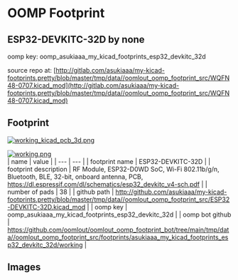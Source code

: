 # OOMP Footprint  
## ESP32-DEVKITC-32D  by none  
  
oomp key: oomp_asukiaaa_my_kicad_footprints_esp32_devkitc_32d  
  
source repo at: [http://gitlab.com/asukiaaa/my-kicad-footprints.pretty/blob/master/tmp/data//oomlout_oomp_footprint_src/WQFN48-0707.kicad_mod](http://gitlab.com/asukiaaa/my-kicad-footprints.pretty/blob/master/tmp/data//oomlout_oomp_footprint_src/WQFN48-0707.kicad_mod)  
## Footprint  
  
[![working_kicad_pcb_3d.png](working_kicad_pcb_3d_600.png)](working_kicad_pcb_3d.png)  
  
[![working.png](working_600.png)](working.png)  
| name | value | 
| --- | --- | 
| footprint name | ESP32-DEVKITC-32D | 
| footprint description | RF Module, ESP32-D0WD SoC, Wi-Fi 802.11b/g/n, Bluetooth, BLE, 32-bit, onboard antenna, PCB, https://dl.espressif.com/dl/schematics/esp32_devkitc_v4-sch.pdf | 
| number of pads | 38 | 
| github path | http://github.com/asukiaaa/my-kicad-footprints.pretty/blob/master/tmp/data//oomlout_oomp_footprint_src/ESP32-DEVKITC-32D.kicad_mod | 
| oomp key | oomp_asukiaaa_my_kicad_footprints_esp32_devkitc_32d | 
| oomp bot github | https://github.com/oomlout/oomlout_oomp_footprint_bot/tree/main/tmp/data//oomlout_oomp_footprint_src/footprints/asukiaaa_my_kicad_footprints_esp32_devkitc_32d/working | 
## Images  
